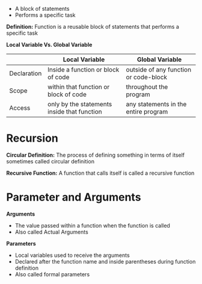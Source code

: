 

- A block of statements
- Performs a specific task

**Definition:** Function is a reusable block of statements that performs a specific task


**Local Variable Vs. Global Variable**

|             | Local Variable                              | Global Variable                       |
| ----------- | ------------------------------------------- | ------------------------------------- |
| Declaration | Inside a function or block of code          | outside of any function or code-block |
| Scope       | within that function or block of code       | throughout the program                |
| Access      | only by the statements inside that function | any statements in the entire program  |


# Recursion


**Circular Definition:** The process of defining something in terms of itself sometimes called circular definition

**Recursive Function:** A function that calls itself is called a recursive function



# Parameter and Arguments

**Arguments**

- The value passed within a function when the function is called
- Also called Actual Arguments


**Parameters**

- Local variables used to receive the arguments
- Declared after the function name and inside parentheses during function definition
- Also called formal parameters
